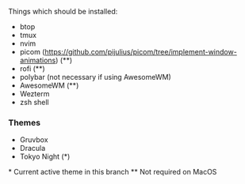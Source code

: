 Things which should be installed:

- btop
- tmux
- nvim
- picom (https://github.com/pijulius/picom/tree/implement-window-animations) (**)
- rofi (**)
- polybar (not necessary if using AwesomeWM)
- AwesomeWM (**)
- Wezterm
- zsh shell

### Themes
- Gruvbox
- Dracula
- Tokyo Night (*)

\* Current active theme in this branch
\** Not required on MacOS
